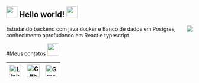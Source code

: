 ## <img src="https://raw.githubusercontent.com/kaueMarques/kaueMarques/master/hi.gif" width="30px"> **Hello world!** <img src="https://github.com/TheDudeThatCode/TheDudeThatCode/blob/master/Assets/Earth.gif" width="30px">


<!-- GIF E TEXTO SLIDER -->
<img align="right" src="https://readme-typing-svg.herokuapp.com/?lines=Sincere%20and%20%20Reliable%20Web%20Developer;2+%2B%20years%20of%20hands-on%20experience;Perfect%20Client-Oriented%20Guy&center=true&width=500&height=45" />

<!-- APRESENTAÇÃO  -->
  <p>Estudando backend com java docker e Banco de dados em Postgres, conhecimento aprofudando em React e typescript.</p>
  
<!-- CONTATOS -->

#Meus contatos <img src="https://github.com/TheDudeThatCode/TheDudeThatCode/blob/master/Assets/Handshake.gif" height="32px">

| [<img src="https://github.com/TheDudeThatCode/TheDudeThatCode/blob/master/Assets/Linkedin.svg" alt="Linkedin Logo" width="32">](https://www.linkedin.com/in/gabriel-ximenes-350168211/) | [<img src="https://cdn.svgporn.com/logos/github-icon.svg" alt="Github logo" width="34">](https://github.com/ximeen) | [<img src="https://github.com/TheDudeThatCode/TheDudeThatCode/blob/master/Assets/Gmail.svg" alt="Gmail logo" height="32">](mailto:gabriximenes100@gmail.com)
|:---:|:---:|:---:|
      

  
